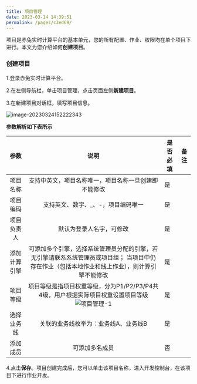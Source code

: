 ```yaml
---
title: 项目管理
date: 2023-03-14 14:39:51
permalink: /pages/c3ed69/
---
```

项目是赤兔实时计算平台的基本单元，您的所有配置、作业、权限均在单个项目下进行。本文为您介绍如何**创建项目**。



### 创建项目

1.登录赤兔实时计算平台。

2.在左侧导航栏，单击项目管理，点击页面左侧**新建项目**。

3.在新建项目对话框，填写项目信息。

![image-20230324152222343](/chitu-sdp-website/docs/项目管理-2.png)

**参数解析如下表所示**

|     参数     |                             说明                             | 是否必填 | 备注 |
| :----------: | :----------------------------------------------------------: | -------- | ---- |
|   项目名称   |     支持中英文，项目名称唯一，项目名称一旦创建即不能修改     | 是       |      |
|   项目编码   |              支持英文、数字、_、-，项目编码唯一              | 是       |      |
|  项目负责人  |                   默认为登录人名字，可修改                   | 是       |      |
| 添加计算引擎 | 可添加多个引擎，选择系统管理员分配的引擎，若无引擎请联系系统管理员或项目组； 当项目中仍存在作业（包括本地作业和线上作业），则计算引擎不能修改 | 是       |      |
|   项目等级   | 项目等级是指项目权重等级，分为P1/P2/P3/P4共4级，用户根据实际项目权重设置项目等级<br />![项目管理-1](/chitu-sdp-website/docs/项目管理-1.png) | 是       |      |
|  选择业务线  |             关联的业务线枚举为：业务线A、业务线B             | 是       |      |
|   添加成员   |                        可添加多名成员                        | 否       |      |

4.点击**保存**。项目创建完成后，您可以单击该项目名称，进入开发控制台，在该项目下进行作业开发。